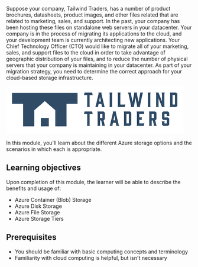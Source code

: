 Suppose your company, Tailwind Traders, has a number of product brochures, datasheets, product images, and other files related that are related to marketing, sales, and support. In the past, your company has been hosting these files on standalone web servers in your datacenter. Your company is in the process of migrating its applications to the cloud, and your development team is currently architecting new applications. Your Chief Technology Officer (CTO) would like to migrate all of your marketing, sales, and support files to the cloud in order to take advantage of geographic distribution of your files, and to reduce the number of physical servers that your company is maintaining in your datacenter. As part of your migration strategy, you need to determine the correct approach for your cloud-based storage infrastructure.

![Tailwind Traders company logo.](../../shared/media/tailwind-traders-logo.png)

In this module, you'll learn about the different Azure storage options and the scenarios in which each is appropriate.

## Learning objectives

Upon completion of this module, the learner will be able to describe the benefits and usage of:

- Azure Container (Blob) Storage
- Azure Disk Storage
- Azure File Storage
- Azure Storage Tiers 

## Prerequisites

- You should be familiar with basic computing concepts and terminology
- Familiarity with cloud computing is helpful, but isn't necessary
